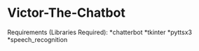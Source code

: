 # Victor-The-Chatbot

Requirements (Libraries Required):
*chatterbot
*tkinter
*pyttsx3
*speech_recognition 
